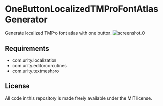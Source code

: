 # OneButtonLocalizedTMProFontAtlasGenerator
Generate localized TMPro font atlas with one button.
![screenshot_0](https://github.com/ManaBingsu/OneButtonLocalizedTMProFontAtlasGenerator/assets/43133819/73bcad36-e20a-43ba-866c-f2e5455cbdf9)

## Requirements
* com.unity.localization
* com.unity.editorcoroutines
* com.unity.textmeshpro

## License
All code in this repository is made freely available under the MIT license.